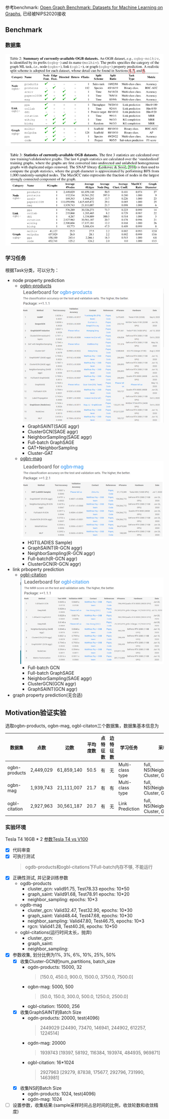 参考benchmark: [Open Graph Benchmark: Datasets for Machine Learning on Graphs](https://ogb.stanford.edu/docs/home/), 已经被NIPS2020接收

## Benchmark

### 数据集
![](figs/table2.png)

![](figs/table3.png)

### 学习任务

根据Task分类，可以分为：
- node property prediction
    - [ogbn-products](https://ogb.stanford.edu/docs/leader_nodeprop/)
    ![](figs/node-ogbn-products.png)
        - GraphSAINT(SAGE aggr)
        - ClusterGCN(SAGE aggr)
        - NeighborSampling(SAGE aggr)
        - Full-batch GraphSAGE
        - GAT+NeighborSampling
        - Cluster-GAT
    - [ogbn-mag](https://ogb.stanford.edu/docs/leader_nodeprop/)
    ![](figs/node-ogbn-mag.png)
        - HGT(LADIES Sample)
        - GraphSAINT(R-GCN aggr)
        - NeighborSampling(R-GCN aggr)
        - Full-batch(R-GCN aggr)
        - ClusterGCN(R-GCN aggr)
- link prboperty prediction
    - [ogbl-citation](https://ogb.stanford.edu/docs/leader_linkprop/)
    ![](figs/link-ogbl-citation.png)
        - Full-batch GCN
        - Full-batch GraphSAGE
        - NeighborSampling(SAGE aggr)
        - ClusterGCN(GCN aggr)
        - GraphSAINT(GCN aggr)
- graph property prediction(无合适)


## Motivation验证实验

选取ogbn-products, ogbn-mag, ogbl-citaton三个数据集，数据集基本信息为

| 数据集 | 点数 | 边数 | 平均度数 | 点特征数 | 边特征数 | 学习任务 | 采样算法 | 基本模型 |
| --- | --- | --- | --- | --- | --- | --- | --- | -- |
| ogbn-products | 2,449,029 | 61,859,140 | 50.5 | 有 | 无 | Multi-class type | full, NS(NeigborSampling), Cluster, GraphSAINT |SAGE aggr |
| ogbn-mag | 1,939,743 | 21,111,007 | 21.7 | 有 | 有 | Multi-class type | full, NS(NeigborSampling), Cluster, GraphSAINT | RGCN aggr |
| ogbl-citation | 2,927,963 | 30,561,187 | 20.7| 有 | 无 | Link Prediction |  full, NS(NeigborSampling), Cluster, GraphSAINT | GCN aggr(缺NS) |

### 实验环境

Tesla T4 16GB * 2
[参数Tesla T4 vs V100](https://blog.csdn.net/tony_vip/article/details/105658715)

- [x] 代码审查
- [x] 可执行测试
    > ogdb-products和ogbl-citations下Full-batch内存不够, 不能运行
- [x] 正确性测试, 并记录训练参数
    - ogdb-products
        - cluster_gcn: valid91.75, Test78.33  epochs: 10*50
        - graph_saint: Vaild91.68, Test78.91  epochs: 10*20
        - neighbor_sampling:  epochs: 10*3
    - ogdb-mag
        - cluster_gcn: Valid32.47, Test32.90, epochs: 10*30
        - graph_saint: Valid48.44, Test47.68, epochs: 10*30
        - neighbor_sampling: Valid47.80, Test46.75, epochs: 10*3
        - rgcn: Valid41.28, Test40.26, epochs: 10*50
    - ogbl-citations(运行时间太长，抛弃)
        - cluster_gcn: 
        - graph_saint:
        - neighbor_sampling: 
- [x] 参数收集, 划分比例为1%, 3%, 6%, 10%, 25%, 50%
    - [x] 收集Cluster-GCN的num_partitions, batch_size
        - ogdn-products: 15000, 32
            > [150.0, 450.0, 900.0, 1500.0, 3750.0, 7500.0]
        - ogbn-mag: 5000, 500
            > [50.0, 150.0, 300.0, 500.0, 1250.0, 2500.0]
        - ogbl-citation: 15000, 256
    - [x] 收集GraphSAINT的Batch Size
        - ogdn-products: 20000, test(4096)
            > 2449029
            > [24490, 73470, 146941, 244902, 612257, 1224514]
        - ogdn-mag: 20000
            > 1939743
            > [19397, 58192, 116384, 193974, 484935, 969871]
        - ogbl-citation: 16*1024
            > 2927963
            > [29279, 87838, 175677, 292796, 731990, 1463981]
    - [x] 收集NS的Batch Size
        - ogdn-products: 1024, test(4096)
        - ogdn-mag: 1024
- [ ] 设置参数，收集结果:(sample采样时间占总时间的比例，收敛轮数和收敛精度)
